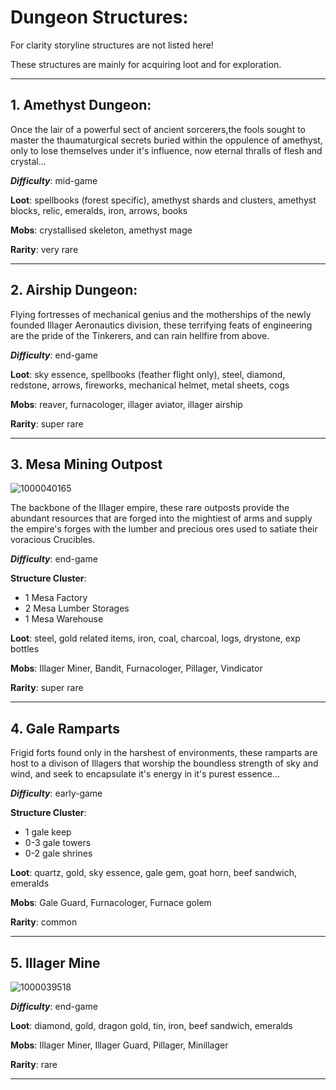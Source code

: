 # Dungeon Structures:

For clarity storyline structures are not listed here!

These structures are mainly for acquiring loot and for exploration.

---

## 1. Amethyst Dungeon:

   Once the lair of a powerful sect of ancient sorcerers,the fools sought to master the thaumaturgical secrets buried within the oppulence of amethyst, only to lose themselves under it's influence, now eternal thralls of flesh and crystal...
   
***Difficulty***: mid-game

**Loot**: spellbooks (forest specific), amethyst shards and clusters, amethyst blocks, relic, emeralds, iron, arrows, books

**Mobs**: crystallised skeleton, amethyst mage

**Rarity**: very rare

 ---

## 2. Airship Dungeon:

   Flying fortresses of mechanical genius and the motherships of the newly founded Illager Aeronautics division, these terrifying feats of engineering are the pride of the Tinkerers, and can rain hellfire from above.
   
***Difficulty***: end-game

**Loot**: sky essence, spellbooks (feather flight only), steel, diamond, redstone, arrows, fireworks, mechanical helmet, metal sheets, cogs

**Mobs**: reaver, furnacologer, illager aviator, illager airship

**Rarity**: super rare

 ---

## 3. Mesa Mining Outpost

![1000040165](https://github.com/1D10T1C-STUD10S/more-to-explore/assets/112738649/3bc0ef23-c0d4-459a-bcf4-3a442d58d162)

   The backbone of the Illager empire, these rare outposts provide the abundant resources that are forged into the mightiest of arms and supply the empire's forges with the lumber and precious ores used to satiate their voracious Crucibles.
   
***Difficulty***: end-game

**Structure Cluster**:
- 1 Mesa Factory
- 2 Mesa Lumber Storages
- 1 Mesa Warehouse

**Loot**: steel, gold related items, iron, coal, charcoal, logs, drystone, exp bottles

**Mobs**: Illager Miner, Bandit, Furnacologer, Pillager, Vindicator

**Rarity**: super rare


---

## 4. Gale Ramparts

Frigid forts found only in the harshest of environments, these ramparts are host to a divison of Illagers that worship the boundless strength of sky and wind, and seek to encapsulate it's energy in it's purest essence...
    
***Difficulty***: early-game

**Structure Cluster**: 
- 1 gale keep
- 0-3 gale towers
- 0-2 gale shrines

**Loot**: quartz, gold, sky essence, gale gem, goat horn, beef sandwich, emeralds

**Mobs**: Gale Guard, Furnacologer, Furnace golem

**Rarity**: common

---

## 5. Illager Mine

![1000039518](https://github.com/1D10T1C-STUD10S/more-to-explore/assets/112738649/88b0fa13-ea11-4494-a7dc-caef03dcf3ab)


***Difficulty***: end-game

**Loot**: diamond, gold, dragon gold, tin, iron, beef sandwich, emeralds

**Mobs**: Illager Miner, Illager Guard, Pillager, Minillager

**Rarity**: rare

---
